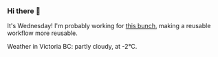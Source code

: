 ### Hi there :wave:

It's Wednesday! I'm probably working for [this bunch](https://github.com/kohofinancial), making a reusable workflow more reusable.

Weather in Victoria BC: partly cloudy, at -2°C.
